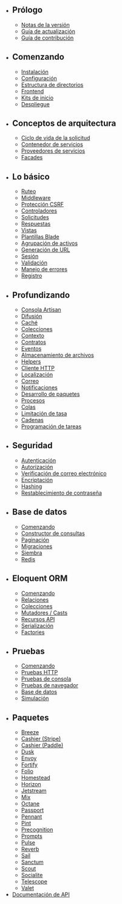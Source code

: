 - ## Prólogo
    - [Notas de la versión](/docs/{{version}}/releases)
    - [Guía de actualización](/docs/{{version}}/upgrade)
    - [Guía de contribución](/docs/{{version}}/contributions)
- ## Comenzando
    - [Instalación](/docs/{{version}}/installation)
    - [Configuración](/docs/{{version}}/configuration)
    - [Estructura de directorios](/docs/{{version}}/structure)
    - [Frontend](/docs/{{version}}/frontend)
    - [Kits de inicio](/docs/{{version}}/starter-kits)
    - [Despliegue](/docs/{{version}}/deployment)
- ## Conceptos de arquitectura
    - [Ciclo de vida de la solicitud](/docs/{{version}}/lifecycle)
    - [Contenedor de servicios](/docs/{{version}}/container)
    - [Proveedores de servicios](/docs/{{version}}/providers)
    - [Facades](/docs/{{version}}/facades)
- ## Lo básico
    - [Ruteo](/docs/{{version}}/routing)
    - [Middleware](/docs/{{version}}/middleware)
    - [Protección CSRF](/docs/{{version}}/csrf)
    - [Controladores](/docs/{{version}}/controllers)
    - [Solicitudes](/docs/{{version}}/requests)
    - [Respuestas](/docs/{{version}}/responses)
    - [Vistas](/docs/{{version}}/views)
    - [Plantillas Blade](/docs/{{version}}/blade)
    - [Agrupación de activos](/docs/{{version}}/vite)
    - [Generación de URL](/docs/{{version}}/urls)
    - [Sesión](/docs/{{version}}/session)
    - [Validación](/docs/{{version}}/validation)
    - [Manejo de errores](/docs/{{version}}/errors)
    - [Registro](/docs/{{version}}/logging)
- ## Profundizando
    - [Consola Artisan](/docs/{{version}}/artisan)
    - [Difusión](/docs/{{version}}/broadcasting)
    - [Caché](/docs/{{version}}/cache)
    - [Colecciones](/docs/{{version}}/collections)
    - [Contexto](/docs/{{version}}/context)
    - [Contratos](/docs/{{version}}/contracts)
    - [Eventos](/docs/{{version}}/events)
    - [Almacenamiento de archivos](/docs/{{version}}/filesystem)
    - [Helpers](/docs/{{version}}/helpers)
    - [Cliente HTTP](/docs/{{version}}/http-client)
    - [Localización](/docs/{{version}}/localization)
    - [Correo](/docs/{{version}}/mail)
    - [Notificaciones](/docs/{{version}}/notifications)
    - [Desarrollo de paquetes](/docs/{{version}}/packages)
    - [Procesos](/docs/{{version}}/processes)
    - [Colas](/docs/{{version}}/queues)
    - [Limitación de tasa](/docs/{{version}}/rate-limiting)
    - [Cadenas](/docs/{{version}}/strings)
    - [Programación de tareas](/docs/{{version}}/scheduling)
- ## Seguridad
    - [Autenticación](/docs/{{version}}/authentication)
    - [Autorización](/docs/{{version}}/authorization)
    - [Verificación de correo electrónico](/docs/{{version}}/verification)
    - [Encriptación](/docs/{{version}}/encryption)
    - [Hashing](/docs/{{version}}/hashing)
    - [Restablecimiento de contraseña](/docs/{{version}}/passwords)
- ## Base de datos
    - [Comenzando](/docs/{{version}}/database)
    - [Constructor de consultas](/docs/{{version}}/queries)
    - [Paginación](/docs/{{version}}/pagination)
    - [Migraciones](/docs/{{version}}/migrations)
    - [Siembra](/docs/{{version}}/seeding)
    - [Redis](/docs/{{version}}/redis)
- ## Eloquent ORM
    - [Comenzando](/docs/{{version}}/eloquent)
    - [Relaciones](/docs/{{version}}/eloquent-relationships)
    - [Colecciones](/docs/{{version}}/eloquent-collections)
    - [Mutadores / Casts](/docs/{{version}}/eloquent-mutators)
    - [Recursos API](/docs/{{version}}/eloquent-resources)
    - [Serialización](/docs/{{version}}/eloquent-serialization)
    - [Factories](/docs/{{version}}/eloquent-factories)
- ## Pruebas
    - [Comenzando](/docs/{{version}}/testing)
    - [Pruebas HTTP](/docs/{{version}}/http-tests)
    - [Pruebas de consola](/docs/{{version}}/console-tests)
    - [Pruebas de navegador](/docs/{{version}}/dusk)
    - [Base de datos](/docs/{{version}}/database-testing)
    - [Simulación](/docs/{{version}}/mocking)
- ## Paquetes
    - [Breeze](/docs/{{version}}/starter-kits#laravel-breeze)
    - [Cashier (Stripe)](/docs/{{version}}/billing)
    - [Cashier (Paddle)](/docs/{{version}}/cashier-paddle)
    - [Dusk](/docs/{{version}}/dusk)
    - [Envoy](/docs/{{version}}/envoy)
    - [Fortify](/docs/{{version}}/fortify)
    - [Folio](/docs/{{version}}/folio)
    - [Homestead](/docs/{{version}}/homestead)
    - [Horizon](/docs/{{version}}/horizon)
    - [Jetstream](https://jetstream.laravel.com)
    - [Mix](/docs/{{version}}/mix)
    - [Octane](/docs/{{version}}/octane)
    - [Passport](/docs/{{version}}/passport)
    - [Pennant](/docs/{{version}}/pennant)
    - [Pint](/docs/{{version}}/pint)
    - [Precognition](/docs/{{version}}/precognition)
    - [Prompts](/docs/{{version}}/prompts)
    - [Pulse](/docs/{{version}}/pulse)
    - [Reverb](/docs/{{version}}/reverb)
    - [Sail](/docs/{{version}}/sail)
    - [Sanctum](/docs/{{version}}/sanctum)
    - [Scout](/docs/{{version}}/scout)
    - [Socialite](/docs/{{version}}/socialite)
    - [Telescope](/docs/{{version}}/telescope)
    - [Valet](/docs/{{version}}/valet)
- [Documentación de API](/api/11.x)
